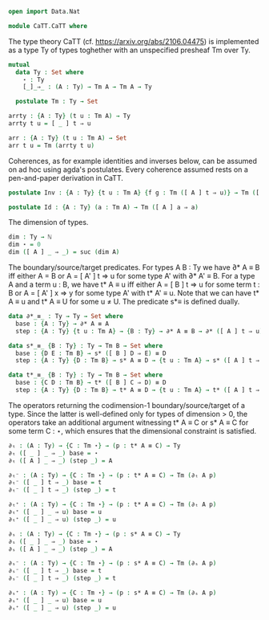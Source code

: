 ```agda
open import Data.Nat
```

```agda
module CaTT.CaTT where
```

The type theory CaTT (cf. https://arxiv.org/abs/2106.04475) is implemented as a type Ty of types
toghether with an unspecified presheaf Tm over Ty.

```agda
mutual
  data Ty : Set where
    ⋆ : Ty
    [_]_⇒_ : (A : Ty) → Tm A → Tm A → Ty

  postulate Tm : Ty → Set
```

```agda
arrty : {A : Ty} (t u : Tm A) → Ty
arrty t u = [ _ ] t ⇒ u

arr : {A : Ty} (t u : Tm A) → Set
arr t u = Tm (arrty t u)
```

Coherences, as for example identities and inverses below, can be assumed on ad hoc using agda's
postulates. Every coherence assumed rests on a pen-and-paper derivation in CaTT.

```agda
postulate Inv : {A : Ty} {t u : Tm A} {f g : Tm ([ A ] t ⇒ u)} → Tm ([ _ ] f ⇒ g) → Tm ([ _ ] g ⇒ f)

postulate Id : {A : Ty} (a : Tm A) → Tm ([ A ] a ⇒ a)
```

The dimension of types.

```agda
dim : Ty → ℕ
dim ⋆ = 0
dim ([ A ] _ ⇒ _) = suc (dim A)
```

The boundary/source/target predicates. For types A B : Ty we have ∂* A ≡ B iff either A = B or
A = [ A' ] t ⇒ u for some type A' with ∂* A' ≡ B. For a type A and a term u : B, we have t* A ≡ u
iff either A = [ B ] t ⇒ u for some term t : B or A = [ A' ] x ⇒ y for some type A' with t* A' ≡ u.
Note that we can have t* A ≡ u and t* A ≡ U for some u ≠ U. The predicate s*_≡_ is defined dually.

```agda
data ∂*_≡_ : Ty → Ty → Set where
  base : {A : Ty} → ∂* A ≡ A
  step : {A : Ty} {t u : Tm A} → {B : Ty} → ∂* A ≡ B → ∂* ([ A ] t ⇒ u) ≡ B

data s*_≡_ {B : Ty} : Ty → Tm B → Set where 
  base : {D E : Tm B} → s* ([ B ] D ⇒ E) ≡ D
  step : {A : Ty} {D : Tm B} → s* A ≡ D → {t u : Tm A} → s* ([ A ] t ⇒ u) ≡ D

data t*_≡_ {B : Ty} : Ty → Tm B → Set where 
  base : {C D : Tm B} → t* ([ B ] C ⇒ D) ≡ D
  step : {A : Ty} {D : Tm B} → t* A ≡ D → {t u : Tm A} → t* ([ A ] t ⇒ u) ≡ D
```

The operators returning the codimension-1 boundary/source/target of a type. Since the latter is
well-defined only for types of dimension > 0, the operators take an additional argument witnessing
t* A ≡ C or s* A ≡ C for some term C : ⋆, which ensures that the dimensional constraint is
satisfied.  

```agda
∂ₜ : (A : Ty) → {C : Tm ⋆} → (p : t* A ≡ C) → Ty
∂ₜ ([ _ ] _ ⇒ _) base = ⋆
∂ₜ ([ A ] _ ⇒ _) (step _) = A

∂ₜ⁻ : (A : Ty) → {C : Tm ⋆} → (p : t* A ≡ C) → Tm (∂ₜ A p)
∂ₜ⁻ ([ _ ] t ⇒ _) base = t
∂ₜ⁻ ([ _ ] t ⇒ _) (step _) = t

∂ₜ⁺ : (A : Ty) → {C : Tm ⋆} → (p : t* A ≡ C) → Tm (∂ₜ A p)
∂ₜ⁺ ([ _ ] _ ⇒ u) base = u
∂ₜ⁺ ([ _ ] _ ⇒ u) (step _) = u

∂ₛ : (A : Ty) → {C : Tm ⋆} → (p : s* A ≡ C) → Ty
∂ₛ ([ _ ] _ ⇒ _) base = ⋆
∂ₛ ([ A ] _ ⇒ _) (step _) = A

∂ₛ⁻ : (A : Ty) → {C : Tm ⋆} → (p : s* A ≡ C) → Tm (∂ₛ A p)
∂ₛ⁻ ([ _ ] t ⇒ _) base = t
∂ₛ⁻ ([ _ ] t ⇒ _) (step _) = t

∂ₛ⁺ : (A : Ty) → {C : Tm ⋆} → (p : s* A ≡ C) → Tm (∂ₛ A p)
∂ₛ⁺ ([ _ ] _ ⇒ u) base = u
∂ₛ⁺ ([ _ ] _ ⇒ u) (step _) = u
```